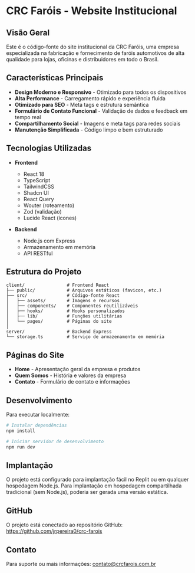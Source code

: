 # CRC Faróis - Website Institucional

## Visão Geral

Este é o código-fonte do site institucional da CRC Faróis, uma empresa especializada na fabricação e fornecimento de faróis automotivos de alta qualidade para lojas, oficinas e distribuidores em todo o Brasil.

## Características Principais

- **Design Moderno e Responsivo** - Otimizado para todos os dispositivos
- **Alta Performance** - Carregamento rápido e experiência fluida
- **Otimizado para SEO** - Meta tags e estrutura semântica
- **Formulário de Contato Funcional** - Validação de dados e feedback em tempo real
- **Compartilhamento Social** - Imagens e meta tags para redes sociais
- **Manutenção Simplificada** - Código limpo e bem estruturado

## Tecnologias Utilizadas

- **Frontend**
  - React 18
  - TypeScript
  - TailwindCSS
  - Shadcn UI
  - React Query
  - Wouter (roteamento)
  - Zod (validação)
  - Lucide React (ícones)

- **Backend**
  - Node.js com Express
  - Armazenamento em memória
  - API RESTful

## Estrutura do Projeto

```
client/                # Frontend React
├── public/            # Arquivos estáticos (favicon, etc.)
├── src/               # Código-fonte React
│   ├── assets/        # Imagens e recursos
│   ├── components/    # Componentes reutilizáveis
│   ├── hooks/         # Hooks personalizados
│   ├── lib/           # Funções utilitárias
│   └── pages/         # Páginas do site
│
server/                # Backend Express
└── storage.ts         # Serviço de armazenamento em memória
```

## Páginas do Site

- **Home** - Apresentação geral da empresa e produtos
- **Quem Somos** - História e valores da empresa
- **Contato** - Formulário de contato e informações

## Desenvolvimento

Para executar localmente:

```bash
# Instalar dependências
npm install

# Iniciar servidor de desenvolvimento
npm run dev
```

## Implantação

O projeto está configurado para implantação fácil no Replit ou em qualquer hospedagem Node.js. Para implantação em hospedagem compartilhada tradicional (sem Node.js), poderia ser gerada uma versão estática.

## GitHub

O projeto está conectado ao repositório GitHub: https://github.com/jrpereira0/crc-farois

## Contato

Para suporte ou mais informações: contato@crcfarois.com.br